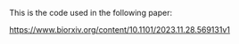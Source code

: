 This is the code used in the following paper:

https://www.biorxiv.org/content/10.1101/2023.11.28.569131v1
